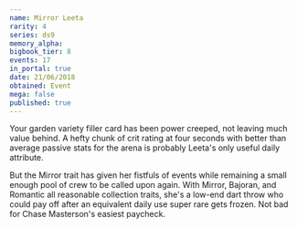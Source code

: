 ```yaml
---
name: Mirror Leeta
rarity: 4
series: ds9
memory_alpha:
bigbook_tier: 8
events: 17
in_portal: true
date: 21/06/2018
obtained: Event
mega: false
published: true
---
```


Your garden variety filler card has been power creeped, not leaving much value behind. A hefty chunk of crit rating at four seconds with better than average passive stats for the arena is probably Leeta's only useful daily attribute.

But the Mirror trait has given her fistfuls of events while remaining a small enough pool of crew to be called upon again. With Mirror, Bajoran, and Romantic all reasonable collection traits, she's a low-end dart throw who could pay off after an equivalent daily use super rare gets frozen. Not bad for Chase Masterson's easiest paycheck.
